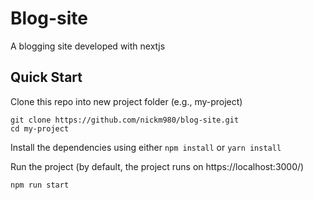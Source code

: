 # Blog-site
A blogging site developed with nextjs

## Quick Start
Clone this repo into new project folder (e.g., my-project)
```
git clone https://github.com/nickm980/blog-site.git
cd my-project
```

Install the dependencies using either ```npm install``` or ``` yarn install ```

Run the project (by default, the project runs on https://localhost:3000/)

```
npm run start
```
